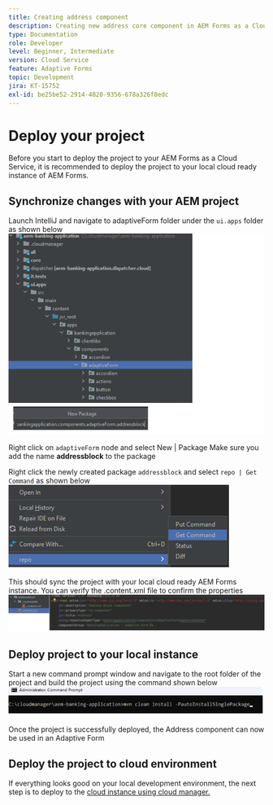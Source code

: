 ```yaml
---
title: Creating address component
description: Creating new address core component in AEM Forms as a Cloud Service
type: Documentation
role: Developer
level: Beginner, Intermediate
version: Cloud Service
feature: Adaptive Forms
topic: Development
jira: KT-15752
exl-id: be25be52-2914-4820-9356-678a326f8edc
---
```

# Deploy your project

Before you start to deploy the project to your AEM Forms as a Cloud Service, it is recommended to deploy the project to your local cloud ready instance of AEM Forms.

## Synchronize changes with your AEM project 

Launch IntelliJ and navigate to adaptiveForm folder under the ``ui.apps`` folder as shown below
![intellij](assets/intellij.png)

Right click on ``adaptiveForm`` node and select New | Package
Make sure you add the name **addressblock** to the package

Right click the newly created package ``addressblock`` and select ``repo | Get Command`` as shown below
![repo-sync](assets/sync-repo.png)

This should sync the project with your local cloud ready AEM Forms instance. You can verify the .content.xml file to confirm the properties 
![after-sync](assets/after-sync.png)

## Deploy project to your local instance

Start a new command prompt window and navigate to the root folder of the project and build the project using the command shown below
![deploy](assets/build-project.png)

Once the project is successfully deployed, the 
Address component can now be used in an Adaptive Form

## Deploy the project to cloud environment

If everything looks good on your local development environment, the next step is to deploy to the [cloud instance using cloud manager.](https://experienceleague.adobe.com/en/docs/experience-manager-learn/cloud-service/forms/developing-for-cloud-service/push-project-to-cloud-manager-git)
